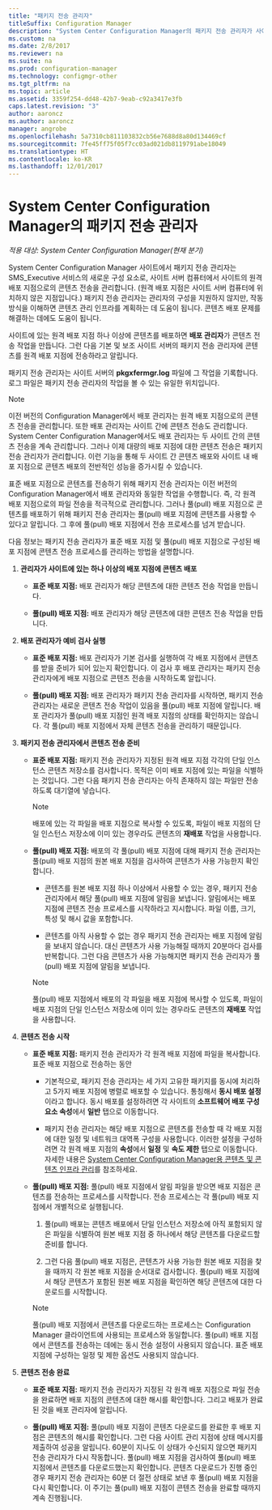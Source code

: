 ```yaml
---
title: "패키지 전송 관리자"
titleSuffix: Configuration Manager
description: "System Center Configuration Manager의 패키지 전송 관리자가 사이트 서버에서 원격 배포 지점으로 콘텐츠를 전송하는 방법을 알아봅니다."
ms.custom: na
ms.date: 2/8/2017
ms.reviewer: na
ms.suite: na
ms.prod: configuration-manager
ms.technology: configmgr-other
ms.tgt_pltfrm: na
ms.topic: article
ms.assetid: 3359f254-dd48-42b7-9eab-c92a3417e3fb
caps.latest.revision: "3"
author: aaroncz
ms.author: aaroncz
manager: angrobe
ms.openlocfilehash: 5a7310cb811103832cb56e7688d8a80d134469cf
ms.sourcegitcommit: 7fe45ff75f05f7cc03ad021db8119791abe18049
ms.translationtype: HT
ms.contentlocale: ko-KR
ms.lasthandoff: 12/01/2017
---
```

# <a name="package-transfer-manager-in-system-center-configuration-manager"></a>System Center Configuration Manager의 패키지 전송 관리자

*적용 대상: System Center Configuration Manager(현재 분기)*

System Center Configuration Manager 사이트에서 패키지 전송 관리자는 SMS_Executive 서비스의 새로운 구성 요소로, 사이트 서버 컴퓨터에서 사이트의 원격 배포 지점으로의 콘텐츠 전송을 관리합니다. (원격 배포 지점은 사이트 서버 컴퓨터에 위치하지 않은 지점입니다.) 패키지 전송 관리자는 관리자의 구성을 지원하지 않지만, 작동 방식을 이해하면 콘텐츠 관리 인프라를 계획하는 데 도움이 됩니다. 콘텐츠 배포 문제를 해결하는 데에도 도움이 됩니다.


사이트에 있는 원격 배포 지점 하나 이상에 콘텐츠를 배포하면 **배포 관리자**가 콘텐츠 전송 작업을 만듭니다. 그런 다음 기본 및 보조 사이트 서버의 패키지 전송 관리자에 콘텐츠를 원격 배포 지점에 전송하라고 알립니다.

 패키지 전송 관리자는 사이트 서버의 **pkgxfermgr.log** 파일에 그 작업을 기록합니다. 로그 파일은 패키지 전송 관리자의 작업을 볼 수 있는 유일한 위치입니다.  

> [!NOTE]  
>  이전 버전의 Configuration Manager에서 배포 관리자는 원격 배포 지점으로의 콘텐츠 전송을 관리합니다. 또한 배포 관리자는 사이트 간에 콘텐츠 전송도 관리합니다. System Center Configuration Manager에서도 배포 관리자는 두 사이트 간의 콘텐츠 전송을 계속 관리합니다. 그러나 이제 대량의 배포 지점에 대한 콘텐츠 전송은 패키지 전송 관리자가 관리합니다. 이런 기능을 통해 두 사이트 간 콘텐츠 배포와 사이트 내 배포 지점으로 콘텐츠 배포의 전반적인 성능을 증가시킬 수 있습니다.  

표준 배포 지점으로 콘텐츠를 전송하기 위해 패키지 전송 관리자는 이전 버전의 Configuration Manager에서 배포 관리자와 동일한 작업을 수행합니다. 즉, 각 원격 배포 지점으로의 파일 전송을 적극적으로 관리합니다. 그러나 풀(pull) 배포 지점으로 콘텐츠를 배포하기 위해 패키지 전송 관리자는 풀(pull) 배포 지점에 콘텐츠를 사용할 수 있다고 알립니다. 그 후에 풀(pull) 배포 지점에서 전송 프로세스를 넘겨 받습니다.  

다음 정보는 패키지 전송 관리자가 표준 배포 지점 및 풀(pull) 배포 지점으로 구성된 배포 지점에 콘텐츠 전송 프로세스를 관리하는 방법을 설명합니다.
1.  **관리자가 사이트에 있는 하나 이상의 배포 지점에 콘텐츠 배포**  

    -   **표준 배포 지점:** 배포 관리자가 해당 콘텐츠에 대한 콘텐츠 전송 작업을 만듭니다.  

    -   **풀(pull) 배포 지점:** 배포 관리자가 해당 콘텐츠에 대한 콘텐츠 전송 작업을 만듭니다.  

2.  **배포 관리자가 예비 검사 실행**  

    -   **표준 배포 지점:** 배포 관리자가 기본 검사를 실행하여 각 배포 지점에서 콘텐츠를 받을 준비가 되어 있는지 확인합니다. 이 검사 후 배포 관리자는 패키지 전송 관리자에게 배포 지점으로 콘텐츠 전송을 시작하도록 알립니다.  

    -   **풀(pull) 배포 지점:** 배포 관리자가 패키지 전송 관리자를 시작하면, 패키지 전송 관리자는 새로운 콘텐츠 전송 작업이 있음을 풀(pull) 배포 지점에 알립니다. 배포 관리자가 풀(pull) 배포 지점인 원격 배포 지점의 상태를 확인하지는 않습니다. 각 풀(pull) 배포 지점에서 자체 콘텐츠 전송을 관리하기 때문입니다.  

3.  **패키지 전송 관리자에서 콘텐츠 전송 준비**  

    -   **표준 배포 지점:** 패키지 전송 관리자가 지정된 원격 배포 지점 각각의 단일 인스턴스 콘텐츠 저장소를 검사합니다. 목적은 이미 배포 지점에 있는 파일을 식별하는 것입니다. 그런 다음 패키지 전송 관리자는 아직 존재하지 않는 파일만 전송하도록 대기열에 넣습니다.  

        > [!NOTE]  
        >  배포에 있는 각 파일을 배포 지점으로 복사할 수 있도록, 파일이 배포 지점의 단일 인스턴스 저장소에 이미 있는 경우라도 콘텐츠의 **재배포** 작업을 사용합니다.  

    -   **풀(pull) 배포 지점:** 배포의 각 풀(pull) 배포 지점에 대해 패키지 전송 관리자는 풀(pull) 배포 지점의 원본 배포 지점을 검사하여 콘텐츠가 사용 가능한지 확인합니다.  

        -   콘텐츠를 원본 배포 지점 하나 이상에서 사용할 수 있는 경우, 패키지 전송 관리자에서 해당 풀(pull) 배포 지점에 알림을 보냅니다. 알림에서는 배포 지점에 콘텐츠 전송 프로세스를 시작하라고 지시합니다. 파일 이름, 크기, 특성 및 해시 값을 포함합니다.  

        -   콘텐츠를 아직 사용할 수 없는 경우 패키지 전송 관리자는 배포 지점에 알림을 보내지 않습니다. 대신 콘텐츠가 사용 가능해질 때까지 20분마다 검사를 반복합니다. 그런 다음 콘텐츠가 사용 가능해지면 패키지 전송 관리자가 풀(pull) 배포 지점에 알림을 보냅니다.  

        > [!NOTE]  
        >  풀(pull) 배포 지점에서 배포의 각 파일을 배포 지점에 복사할 수 있도록, 파일이 배포 지점의 단일 인스턴스 저장소에 이미 있는 경우라도 콘텐츠의 **재배포** 작업을 사용합니다.  

4.  **콘텐츠 전송 시작**  

    -   **표준 배포 지점:** 패키지 전송 관리자가 각 원격 배포 지점에 파일을 복사합니다. 표준 배포 지점으로 전송하는 동안  

        -   기본적으로, 패키지 전송 관리자는 세 가지 고유한 패키지를 동시에 처리하고 5가지 배포 지점에 병렬로 배포할 수 있습니다. 통칭해서 **동시 배포 설정**이라고 합니다. 동시 배포를 설정하려면 각 사이트의 **소프트웨어 배포 구성 요소 속성**에서 **일반** 탭으로 이동합니다.  

        -   패키지 전송 관리자는 해당 배포 지점으로 콘텐츠를 전송할 때 각 배포 지점에 대한 일정 및 네트워크 대역폭 구성을 사용합니다. 이러한 설정을 구성하려면 각 원격 배포 지점의 **속성**에서 **일정** 및 **속도 제한** 탭으로 이동합니다. 자세한 내용은 [System Center Configuration Manager용 콘텐츠 및 콘텐츠 인프라 관리](../../../core/servers/deploy/configure/manage-content-and-content-infrastructure.md)를 참조하세요.  

    -   **풀(pull) 배포 지점:** 풀(pull) 배포 지점에서 알림 파일을 받으면 배포 지점은 콘텐츠를 전송하는 프로세스를 시작합니다. 전송 프로세스는 각 풀(pull) 배포 지점에서 개별적으로 실행됩니다.  

        1.   풀(pull) 배포는 콘텐츠 배포에서 단일 인스턴스 저장소에 아직 포함되지 않은 파일을 식별하여 원본 배포 지점 중 하나에서 해당 콘텐츠를 다운로드할 준비를 합니다.  

        2.   그런 다음 풀(pull) 배포 지점은, 콘텐츠가 사용 가능한 원본 배포 지점을 찾을 때까지 각 원본 배포 지점을 순서대로 검사합니다. 풀(pull) 배포 지점에서 해당 콘텐츠가 포함된 원본 배포 지점을 확인하면 해당 콘텐츠에 대한 다운로드를 시작합니다.  

        > [!NOTE]  
        >  풀(pull) 배포 지점에서 콘텐츠를 다운로드하는 프로세스는 Configuration Manager 클라이언트에 사용되는 프로세스와 동일합니다. 풀(pull) 배포 지점에서 콘텐츠를 전송하는 데에는 동시 전송 설정이 사용되지 않습니다. 표준 배포 지점에 구성하는 일정 및 제한 옵션도 사용되지 않습니다.  

5.  **콘텐츠 전송 완료**  

    -   **표준 배포 지점:** 패키지 전송 관리자가 지정된 각 원격 배포 지점으로 파일 전송을 완료하면 배포 지점의 콘텐츠에 대한 해시를 확인합니다. 그리고 배포가 완료된 것을 배포 관리자에 알립니다.  

    -   **풀(pull) 배포 지점:** 풀(pull) 배포 지점이 콘텐츠 다운로드를 완료한 후 배포 지점은 콘텐츠의 해시를 확인합니다. 그런 다음 사이트 관리 지점에 상태 메시지를 제출하여 성공을 알립니다. 60분이 지나도 이 상태가 수신되지 않으면 패키지 전송 관리자가 다시 작동합니다. 풀(pull) 배포 지점을 검사하여 풀(pull) 배포 지점에서 콘텐츠를 다운로드했는지 확인합니다. 콘텐츠 다운로드가 진행 중인 경우 패키지 전송 관리자는 60분 더 절전 상태로 보낸 후 풀(pull) 배포 지점을 다시 확인합니다. 이 주기는 풀(pull) 배포 지점이 콘텐츠 전송을 완료할 때까지 계속 진행됩니다.  
